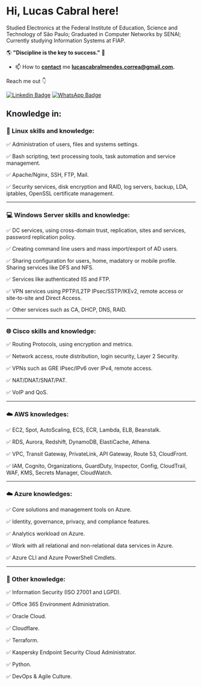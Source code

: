 # Hi, Lucas Cabral here!

Studied Electronics at the Federal Institute of Education, Science and Technology of São Paulo; Graduated in Computer Networks by SENAI; Currently studying Information Systems at FIAP.

   🌎 **"Discipline is the key to success."** 🧠


- 📫 How to **[contact](mailto:lucascabralmendes.correa@gmail.com)** me **[lucascabralmendes.correa@gmail.com](mailto:lucascabralmendes.correa@gmail.com).**

 Reach me out  👇
 
[![Linkedin Badge](https://img.shields.io/badge/LinkedIn-0077B5?style=for-the-badge&logo=linkedin&logoColor=white&link=https://www.linkedin.com/in/lucas-cabral-42121b206/)](www.linkedin.com/in/lcmc23)
[![WhatsApp Badge](https://img.shields.io/badge/WhatsApp-25D366?style=for-the-badge&logo=whatsapp&logoColor=white&link=https://api.whatsapp.com/send?phone=5511947082793)](https://api.whatsapp.com/send?phone=5511947082793)

## Knowledge in:

### :penguin: Linux skills and knowledge:

:white_check_mark: Administration of users, files and systems settings.

:white_check_mark: Bash scripting, text processing tools, task automation and service management.

:white_check_mark: Apache/Nginx, SSH, FTP, Mail.

:white_check_mark: Security services, disk encryption and RAID, log servers, backup, LDA, iptables, OpenSSL certificate management.

-----------------------------------------

### :computer: Windows Server skills and knowledge:

:white_check_mark: DC services, using cross-domain trust, replication, sites and services, password replication policy.

:white_check_mark: Creating command line users and mass import/export of AD users.

:white_check_mark: Sharing configuration for users, home, madatory or mobile profile. Sharing services like DFS and NFS.

:white_check_mark: Services like authenticated IIS and FTP.

:white_check_mark: VPN services using PPTP/L2TP IPsec/SSTP/IKEv2, remote access or site-to-site and Direct Access.

:white_check_mark: Other services such as CA, DHCP, DNS, RAID.

-----------------------------------------

### :globe_with_meridians: Cisco skills and knowledge:

:white_check_mark: Routing Protocols, using encryption and metrics.

:white_check_mark: Network access, route distribution, login security, Layer 2 Security.

:white_check_mark: VPNs such as GRE IPsec/IPv6 over IPv4, remote access.

:white_check_mark: NAT/DNAT/SNAT/PAT.

:white_check_mark: VoIP and QoS.

-----------------------------------------

### :cloud: AWS knowledges:

:white_check_mark: EC2, Spot, AutoScaling, ECS, ECR, Lambda, ELB, Beanstalk.

:white_check_mark: RDS, Aurora, Redshift, DynamoDB, ElastiCache, Athena.

:white_check_mark: VPC, Transit Gateway, PrivateLink, API Gateway, Route 53, CloudFront.

:white_check_mark: IAM, Cognito, Organizations, GuardDuty, Inspector, Config, CloudTrail, WAF, KMS, Secrets Manager, CloudWatch.

-----------------------------------------

### :cloud: Azure knowledges:

:white_check_mark: Core solutions and management tools on Azure.

:white_check_mark: Identity, governance, privacy, and compliance features.

:white_check_mark: Analytics workload on Azure.

:white_check_mark: Work with all relational and non-relational data services in Azure.

:white_check_mark: Azure CLI and Azure PowerShell Cmdlets.

-----------------------------------------

### :pushpin: Other knowledge:

:white_check_mark: Information Security (ISO 27001 and LGPD).

:white_check_mark: Office 365 Environment Administration.

:white_check_mark: Oracle Cloud.

:white_check_mark: Cloudflare.

:white_check_mark: Terraform.

:white_check_mark: Kaspersky Endpoint Security Cloud Administrator.

:white_check_mark: Python.

:white_check_mark: DevOps & Agile Culture.
